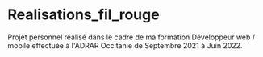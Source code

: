 # Realisations_fil_rouge
Projet personnel réalisé dans le cadre de ma formation Développeur web / mobile effectuée à l'ADRAR Occitanie de Septembre 2021 à Juin 2022.
